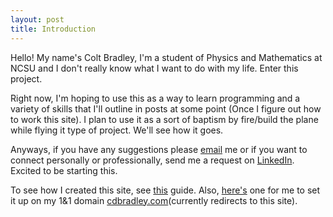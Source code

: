 ```yaml
---
layout: post
title: Introduction
---
```

Hello! My name's Colt Bradley, I'm a student of Physics and Mathematics at NCSU and I don't really know what I want to do with my life. Enter this project. 

Right now, I'm hoping to use this as a way to learn programming and a variety of skills that I'll outline in posts at some point (Once I figure out how to work this site). I plan to use it as a sort of baptism by fire/build the plane while flying it type of project. We'll see how it goes. 

Anyways, if you have any suggestions please [email](mailto:coltbradley@gmail.com) me or if you want to connect personally or professionally, send me a request on [LinkedIn](https://www.linkedin.com/in/coltbradley). Excited to be starting this. 

To see how I created this site, see [this](http://roymoran.me/personal-blog-setup-guide) guide. Also, [here's](http://blog.woodylabs.com/2012/01/1and1-web-hosting-git-installing-it-for-singular-dev/) one for me to set it up on my 1&1 domain [cdbradley.com](https://www.cdbradley.com)(currently redirects to this site).